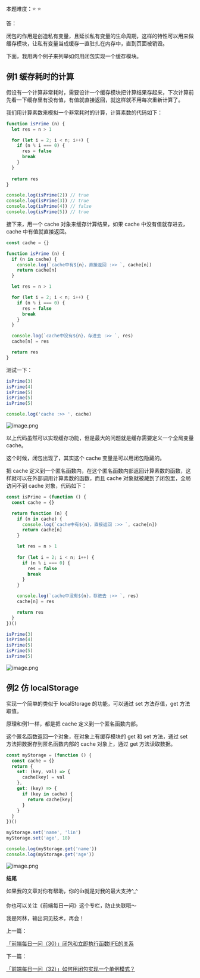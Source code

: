 本题难度：⭐ ⭐ 

答：

闭包的作用是创造私有变量，且延长私有变量的生命周期，这样的特性可以用来做缓存模块，让私有变量当成缓存一直驻扎在内存中，直到页面被销毁。

下面，我用两个例子来列举如何用闭包实现一个缓存模块。

## 例1 缓存耗时的计算

假设有一个计算非常耗时，需要设计一个缓存模块把计算结果存起来，下次计算前先看一下缓存里有没有值，有值就直接返回，就这样就不用每次重新计算了。

我们用计算素数来模拟一个非常耗时的计算，计算素数的代码如下：

```js
function isPrime (n) {
  let res = n > 1

  for (let i = 2; i < n; i++) {
    if (n % i === 0) {
      res = false
      break
    }
  }
  
  return res
}

console.log(isPrime(2)) // true
console.log(isPrime(3)) // true
console.log(isPrime(4)) // false
console.log(isPrime(5)) // true
```
接下来，用一个 cache 对象来缓存计算结果，如果 cache 中没有值就存进去，cache 中有值就直接返回。

```js
const cache = {}

function isPrime (n) {
  if (n in cache) {
    console.log(`cache中有${n}，直接返回 :>> `, cache[n])
    return cache[n]
  }

  let res = n > 1

  for (let i = 2; i < n; i++) {
    if (n % i === 0) {
      res = false
      break
    }
  }

  console.log(`cache中没有${n}，存进去 :>> `, res)
  cache[n] = res

  return res
}
```

测试一下：

```js
isPrime(3)
isPrime(4)
isPrime(5)
isPrime(5)
isPrime(5)

console.log('cache :>> ', cache)
```

![image.png](https://p6-juejin.byteimg.com/tos-cn-i-k3u1fbpfcp/e2fb44ec44404d779ebd1c0877f96544~tplv-k3u1fbpfcp-watermark.image?)


以上代码虽然可以实现缓存功能，但是最大的问题就是缓存需要定义一个全局变量 cache。

这个时候，闭包出现了，其实这个 cache 变量是可以用闭包隐藏的。

把 cache 定义到一个匿名函数内，在这个匿名函数内部返回计算素数的函数，这样就可以在外部调用计算素数的函数，而且 cache 对象就被藏到了闭包里，全局访问不到 cache 对象，代码如下：

```js
const isPrime = (function () {
  const cache = {}

  return function (n) {
    if (n in cache) {
      console.log(`cache中有${n}，直接返回 :>> `, cache[n])
      return cache[n]
    }

    let res = n > 1
    
    for (let i = 2; i < n; i++) {
      if (n % i === 0) {
        res = false
        break
      }
    }

    console.log(`cache中没有${n}，存进去 :>> `, res)
    cache[n] = res

    return res
  }
})()

isPrime(3)
isPrime(4)
isPrime(5)
isPrime(5)
isPrime(5)
```

![image.png](https://p9-juejin.byteimg.com/tos-cn-i-k3u1fbpfcp/6bdd14ab08334dd7b33fc3c4d5da031a~tplv-k3u1fbpfcp-watermark.image?)

 
## 例2 仿 localStorage

实现一个简单的类似于 localStorage 的功能，可以通过 set 方法存值，get 方法取值。

原理和例1一样，都是把 cache 定义到一个匿名函数内部。

这个匿名函数返回一个对象，在对象上有缓存模块的 get 和 set 方法，通过 set 方法把数据存到匿名函数内部的 cache 对象上，通过 get 方法读取数据。

```js
const myStorage = (function () {
  const cache = {}
  return {
    set: (key, val) => {
      cache[key] = val
    },
    get: (key) => {
      if (key in cache) {
        return cache[key]
      }
    }
  }
})()

myStorage.set('name', 'lin')
myStorage.set('age', 18)

console.log(myStorage.get('name'))
console.log(myStorage.get('age'))
```

![image.png](https://p9-juejin.byteimg.com/tos-cn-i-k3u1fbpfcp/bcbc97926bbc4fe38a154803b96842bc~tplv-k3u1fbpfcp-watermark.image?)


**结尾**

如果我的文章对你有帮助，你的👍就是对我的最大支持^_^

你也可以关注《前端每日一问》这个专栏，防止失联哦～

我是阿林，输出洞见技术，再会！

上一篇：

[「前端每日一问（30）」闭包和立即执行函数IIFE的关系](https://github.com/wlllyfor/question-everyday/blob/main/Blog/30.%E9%97%AD%E5%8C%85%E5%92%8C%E7%AB%8B%E5%8D%B3%E6%89%A7%E8%A1%8C%E5%87%BD%E6%95%B0IIFE%E7%9A%84%E5%85%B3%E7%B3%BB.md)

下一篇：

[「前端每日一问（32）」如何用闭包实现一个单例模式？](https://github.com/wlllyfor/question-everyday/blob/main/Blog/32.%E5%A6%82%E4%BD%95%E7%94%A8%E9%97%AD%E5%8C%85%E5%AE%9E%E7%8E%B0%E4%B8%80%E4%B8%AA%E5%8D%95%E4%BE%8B%E6%A8%A1%E5%BC%8F%EF%BC%9F.md)
